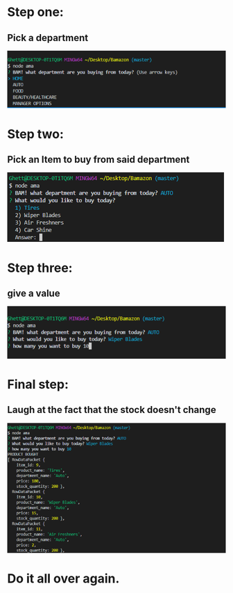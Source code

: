 # Step one:
## Pick a department
![image one](./images/firststep.PNG)


# Step two:
## Pick an Item to buy from said department
![image two](./images/secstep.PNG)


# Step three:
## give a value
![image two](./images/thirdstep.PNG)

# Final step:
## Laugh at the fact that the stock doesn't change
![image 4](./images/laststep.PNG)

# Do it all over again.